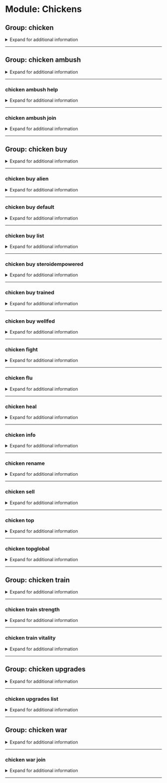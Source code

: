 # Module: Chickens

## Group: chicken
<details><summary markdown='span'>Expand for additional information</summary><p>

*Manage your chicken. If invoked without subcommands, prints out your chicken information.*

**Aliases:**
`cock, hen, chick, coc, cc`

**Arguments:**

(optional) `[member]` : *User.* (def: `None`)

**Examples:**

```xml
!chicken 
!chicken @Someone
```
</p></details>

---

## Group: chicken ambush
<details><summary markdown='span'>Expand for additional information</summary><p>

*Start an ambush for another user's chicken. Other users can either help with the ambush or help the ambushed chicken.*

**Aliases:**
`gangattack`

**Overload 1:**

`[member]` : *Whose chicken to ambush?*

**Overload 0:**

`[string]` : *Name of the chicken to fight.*

**Examples:**

```xml
!chicken ambush @Someone
!chicken ambush chicken
```
</p></details>

---

### chicken ambush help
<details><summary markdown='span'>Expand for additional information</summary><p>

*Join a pending chicken ambush and help the ambushed chicken.*

**Aliases:**
`h, halp, hlp, ha`

</p></details>

---

### chicken ambush join
<details><summary markdown='span'>Expand for additional information</summary><p>

*Join a pending chicken ambush as one of the ambushers.*

**Aliases:**
`+, compete, enter, j, <, <<`

</p></details>

---

## Group: chicken buy
<details><summary markdown='span'>Expand for additional information</summary><p>

*Buy a new chicken in this guild using your credits from WM bank.*

**Aliases:**
`b, shop`

**Arguments:**

`[string...]` : *Chicken name.*

**Examples:**

```xml
!chicken buy My Chicken Name
```
</p></details>

---

### chicken buy alien
<details><summary markdown='span'>Expand for additional information</summary><p>

*Buy an alien chicken.*

**Aliases:**
`a, extraterrestrial`

**Arguments:**

`[string...]` : *Chicken name.*

**Examples:**

```xml
!chicken buy alien My Chicken Name
```
</p></details>

---

### chicken buy default
<details><summary markdown='span'>Expand for additional information</summary><p>

*Buy a chicken of default strength (cheapest).*

**Aliases:**
`d, def`

**Arguments:**

`[string...]` : *Chicken name.*

**Examples:**

```xml
!chicken buy default My Chicken Name
```
</p></details>

---

### chicken buy list
<details><summary markdown='span'>Expand for additional information</summary><p>

*List all available chicken types.*

**Aliases:**
`ls, view`

</p></details>

---

### chicken buy steroidempowered
<details><summary markdown='span'>Expand for additional information</summary><p>

*Buy a steroid-empowered chicken.*

**Aliases:**
`steroid, empowered`

**Arguments:**

`[string...]` : *Chicken name.*

**Examples:**

```xml
!chicken buy steroidempowered My Chicken Name
```
</p></details>

---

### chicken buy trained
<details><summary markdown='span'>Expand for additional information</summary><p>

*Buy a trained chicken.*

**Aliases:**
`tr, train`

**Arguments:**

`[string...]` : *Chicken name.*

**Examples:**

```xml
!chicken buy trained My Chicken Name
```
</p></details>

---

### chicken buy wellfed
<details><summary markdown='span'>Expand for additional information</summary><p>

*Buy a well-fed chicken.*

**Aliases:**
`wf, fed`

**Arguments:**

`[string...]` : *Chicken name.*

**Examples:**

```xml
!chicken buy wellfed My Chicken Name
```
</p></details>

---

### chicken fight
<details><summary markdown='span'>Expand for additional information</summary><p>

*Make your chicken and another user's chicken fight eachother!*

**Aliases:**
`f, duel, attack`

**Overload 1:**

`[member]` : *Member whose chicken to fight.*

**Overload 0:**

`[string]` : *Name of the chicken to fight.*

**Examples:**

```xml
!chicken fight @Someone
```
</p></details>

---

### chicken flu
<details><summary markdown='span'>Expand for additional information</summary><p>

*Pay a well-known scientist to create a disease that disintegrates weak chickens.*

**Aliases:**
`cancer, disease, blackdeath`

</p></details>

---

### chicken heal
<details><summary markdown='span'>Expand for additional information</summary><p>

*Heal your chicken (+100 HP). There is one medicine made each 5 minutes, so you need to grab it before the others do!*

**Aliases:**
`+hp, hp`

</p></details>

---

### chicken info
<details><summary markdown='span'>Expand for additional information</summary><p>

*View user's chicken info. If the user is not given, views sender's chicken info.*

**Aliases:**
`information, stats`

**Arguments:**

(optional) `[member]` : *User.* (def: `None`)

**Examples:**

```xml
!chicken info 
!chicken info @Someone
```
</p></details>

---

### chicken rename
<details><summary markdown='span'>Expand for additional information</summary><p>

*Rename your chicken.*

**Aliases:**
`rn, name`

**Arguments:**

`[string...]` : *New chicken name.*

**Examples:**

```xml
!chicken rename New Name
```
</p></details>

---

### chicken sell
<details><summary markdown='span'>Expand for additional information</summary><p>

*Sell your chicken.*

**Aliases:**
`s`

</p></details>

---

### chicken top
<details><summary markdown='span'>Expand for additional information</summary><p>

*View the list of strongest chickens in the current guild.*

**Aliases:**
`best, strongest`

</p></details>

---

### chicken topglobal
<details><summary markdown='span'>Expand for additional information</summary><p>

*View the list of strongest chickens globally.*

**Aliases:**
`bestglobally, globallystrongest, globaltop, topg, gtop`

</p></details>

---

## Group: chicken train
<details><summary markdown='span'>Expand for additional information</summary><p>

*Train your chicken using your credits from WM bank.*

**Aliases:**
`tr, t, exercise`

</p></details>

---

### chicken train strength
<details><summary markdown='span'>Expand for additional information</summary><p>

*Train your chicken's strength using your credits from WM bank.*

**Aliases:**
`str, st, s`

</p></details>

---

### chicken train vitality
<details><summary markdown='span'>Expand for additional information</summary><p>

*Train your chicken's vitality using your credits from WM bank.*

**Aliases:**
`vit, vi, v`

</p></details>

---

## Group: chicken upgrades
<details><summary markdown='span'>Expand for additional information</summary><p>

*Upgrade your chicken with items you can buy using your credits from WM bank. Group call lists all available upgrades.*

**Aliases:**
`perks, upgrade, u`

**Overload 0:**

`[int...]` : *IDs of the upgrades to buy.*

**Examples:**

```xml
!chicken upgrades 
!chicken upgrades 1
!chicken upgrades 1 2 3
```
</p></details>

---

### chicken upgrades list
<details><summary markdown='span'>Expand for additional information</summary><p>

*List all available upgrades.*

**Aliases:**
`ls, view`

</p></details>

---

## Group: chicken war
<details><summary markdown='span'>Expand for additional information</summary><p>

*Declare a chicken war! Other users can put their chickens into teams which names you specify.*

**Aliases:**
`gangwar, battle`

**Arguments:**

(optional) `[string]` : *Team 1 name.* (def: `None`)

(optional) `[string]` : *Team 2 name.* (def: `None`)

**Examples:**

```xml
!chicken war 
!chicken war Team1 Team2
!chicken war "Team 1 name" "Team 2 name"
```
</p></details>

---

### chicken war join
<details><summary markdown='span'>Expand for additional information</summary><p>

*Join a pending chicken war. Specify a team which you want to join, or numbers 1 or 2 corresponding to team one and team two, respectively.*

**Aliases:**
`+, compete, enter, j`

**Overload 1:**

`[int]` : *Number 1 or 2 depending of team you wish to join.*

**Overload 0:**

`[string...]` : *Team name to join.*

**Examples:**

```xml
!chicken war join Team Name
```
</p></details>

---

